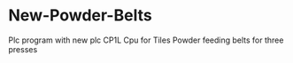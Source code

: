 # New-Powder-Belts
Plc program with new plc CP1L Cpu for Tiles Powder feeding belts for three presses
